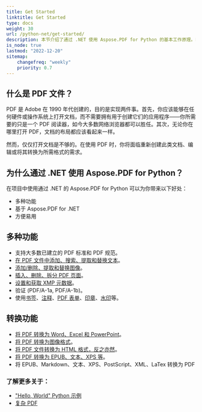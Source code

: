 ```yaml
---
title: Get Started 
linktitle: Get Started
type: docs
weight: 30
url: /python-net/get-started/
description: 本节介绍了通过 .NET 使用 Aspose.PDF for Python 的基本工作原理。Python 库支持多种功能。
is_node: true
lastmod: "2022-12-20"   
sitemap:
    changefreq: "weekly"
    priority: 0.7
---
```


## 什么是 PDF 文件？

PDF 是 Adobe 在 1990 年代创建的，目的是实现两件事。首先，你应该能够在任何硬件或操作系统上打开文档，而不需要拥有用于创建它们的应用程序——你所需要的只是一个 PDF 阅读器，如今大多数网络浏览器都可以胜任。其次，无论你在哪里打开 PDF，文档的布局都应该看起来一样。

然而，仅仅打开文档是不够的。在使用 PDF 时，你将面临重新创建此类文档、编辑或将其转换为所需格式的需求。

## 为什么通过 .NET 使用 Aspose.PDF for Python？

在项目中使用通过 .NET 的 Aspose.PDF for Python 可以为你带来以下好处：

- 多种功能
- 基于 Aspose.PDF for .NET
- 方便易用

## 多种功能

- 支持大多数已建立的 PDF 标准和 PDF 规范。
- [在 PDF 文件中添加、搜索、提取和替换文本]()。
- [添加/删除、提取和替换图像]()。
- [插入、删除、拆分 PDF 页面]()。
- [设置和获取 XMP 元数据]()。
- 验证 (PDF/A-1a, PDF/A-1b)。
- 使用[书签]()、[注释]()、[PDF 表单]()、[印章]()、[水印]()等。

## 转换功能

- [将 PDF 转换为 Word、Excel 和 PowerPoint](/pdf/python-net/convert-pdf-to-word/)。
- [将 PDF 转换为图像格式](/pdf/python-net/convert-pdf-to-images-format/)。
- [将 PDF 文件转换为 HTML 格式，反之亦然](/pdf//python-net/convert-pdf-to-html/)。
- [将 PDF 转换为 EPUB、文本、XPS 等](/pdf/python-net/convert-pdf-to-other-files/)。
- 将 EPUB、Markdown、文本、XPS、PostScript、XML、LaTex 转换为 PDF

### 了解更多关于：

- ["Hello, World" Python 示例](/pdf/python-net/hello-world-example/)
- [复杂 PDF](/pdf/python-net/complex-pdf-example/)